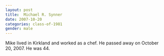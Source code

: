 ```yaml
---
layout: post
title:  Michael R. Synner
date: 2007-10-20
categories: class-of-1981
gender: male
---
```

Mike lived in Kirkland and worked as a chef. He passed away on October 20, 2007. He was 44.
